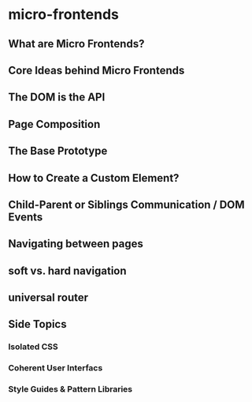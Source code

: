 # micro-frontends

## What are Micro Frontends?

## Core Ideas behind Micro Frontends

## The DOM is the API

## Page Composition

## The Base Prototype

## How to Create a Custom Element?

## Child-Parent or Siblings Communication / DOM Events

## Navigating between pages

## soft vs. hard navigation

## universal router

## Side Topics

### Isolated CSS
### Coherent User Interfacs
### Style Guides & Pattern Libraries
